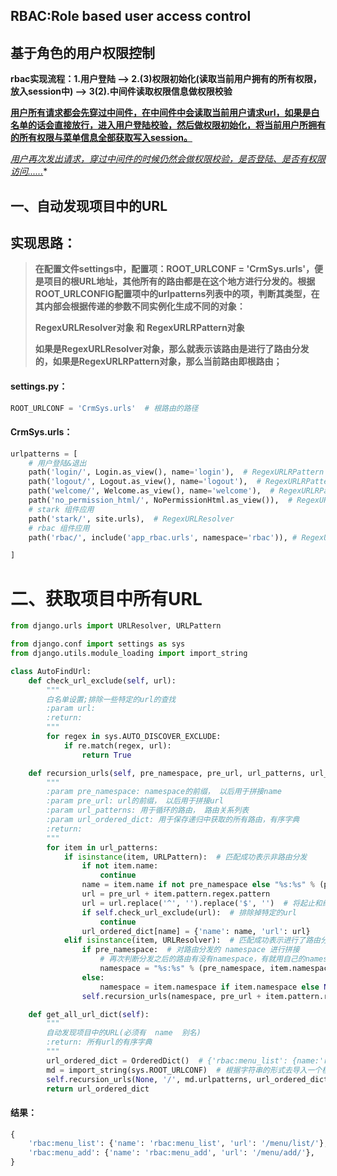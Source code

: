 ## **RBAC:Role based user access control**

## 基于角色的用户权限控制

**rbac实现流程：1.用户登陆 --> 2.(3)权限初始化(读取当前用户拥有的所有权限，放入session中) --> 3(2).中间件读取权限信息做权限校验**

**<u>用户所有请求都会先穿过中间件，在中间件中会读取当前用户请求url，如果是白名单的话会直接放行，进入用户登陆校验，然后做权限初始化，将当前用户所拥有的所有权限与菜单信息全部获取写入session。</u>**

*<u>用户再次发出请求，穿过中间件的时候仍然会做权限校验，是否登陆、是否有权限访问......</u>**



## 一、自动发现项目中的URL

## 实现思路：

>   **在配置文件settings中，配置项：ROOT_URLCONF = 'CrmSys.urls'，便是项目的根URL地址，其他所有的路由都是在这个地方进行分发的。根据ROOT_URLCONFIG配置项中的urlpatterns列表中的项，判断其类型，在其内部会根据传递的参数不同实例化生成不同的对象：**
>
>   **RegexURLResolver对象   和   RegexURLRPattern对象** 
>
>   **如果是RegexURLResolver对象，那么就表示该路由是进行了路由分发的，如果是RegexURLRPattern对象，那么当前路由即根路由；**

#### settings.py：

```python
ROOT_URLCONF = 'CrmSys.urls'  # 根路由的路径
```

#### CrmSys.urls：

```python
urlpatterns = [
    # 用户登陆&退出
    path('login/', Login.as_view(), name='login'),  # RegexURLRPattern
    path('logout/', Logout.as_view(), name='logout'),  # RegexURLRPattern
    path('welcome/', Welcome.as_view(), name='welcome'),  # RegexURLRPattern
    path('no_permission_html/', NoPermissionHtml.as_view()),  # RegexURLRPattern
    # stark 组件应用
    path('stark/', site.urls),  # RegexURLResolver
    # rbac 组件应用
    path('rbac/', include('app_rbac.urls', namespace='rbac')), # RegexURLResolver

]
```

# 二、获取项目中所有URL

```python
from django.urls import URLResolver, URLPattern

from django.conf import settings as sys
from django.utils.module_loading import import_string

class AutoFindUrl:
    def check_url_exclude(self, url):
        """
        白名单设置;排除一些特定的url的查找
        :param url:
        :return:
        """
        for regex in sys.AUTO_DISCOVER_EXCLUDE:
            if re.match(regex, url):
                return True

    def recursion_urls(self, pre_namespace, pre_url, url_patterns, url_ordered_dict):
        """
        :param pre_namespace: namespace的前缀， 以后用于拼接name
        :param pre_url: url的前缀， 以后用于拼接url
        :param url_patterns: 用于循环的路由， 路由关系列表
        :param url_ordered_dict: 用于保存递归中获取的所有路由，有序字典
        :return:
        """
        for item in url_patterns:
            if isinstance(item, URLPattern):  # 匹配成功表示非路由分发
                if not item.name:
                    continue
                name = item.name if not pre_namespace else "%s:%s" % (pre_namespace, item.name)
                url = pre_url + item.pattern.regex.pattern
                url = url.replace('^', '').replace('$', '')  # 将起止和终止符替换掉
                if self.check_url_exclude(url):  # 排除掉特定的url
                    continue
                url_ordered_dict[name] = {'name': name, 'url': url}
            elif isinstance(item, URLResolver):  # 匹配成功表示进行了路由分发, 递归获取所有的URL
                if pre_namespace:  # 对路由分发的 namespace 进行拼接
                    # 再次判断分发之后的路由有没有namespace，有就用自己的namespace，没有就用父级的namespace
                    namespace = "%s:%s" % (pre_namespace, item.namespace) if item.namespace else item.namespace
                else:
                    namespace = item.namespace if item.namespace else None
                self.recursion_urls(namespace, pre_url + item.pattern.regex.pattern, item.url_patterns, url_ordered_dict)

    def get_all_url_dict(self):
        """
        自动发现项目中的URL(必须有  name  别名)
        :return: 所有url的有序字典
        """
        url_ordered_dict = OrderedDict()  # {'rbac:menu_list': {name:'rbac:menu_list', url: 'xxx/xxx/menu_list'}}
        md = import_string(sys.ROOT_URLCONF)  # 根据字符串的形式去导入一个模块，在settings中 ROOT_URLCONF 指向的就是项目根路由的文件地址
        self.recursion_urls(None, '/', md.urlpatterns, url_ordered_dict)  # 递归的获取所有的url
        return url_ordered_dict

```

#### 结果：

```python
{
    'rbac:menu_list': {'name': 'rbac:menu_list', 'url': '/menu/list/'},
    'rbac:menu_add': {'name': 'rbac:menu_add', 'url': '/menu/add/'},
}
```

